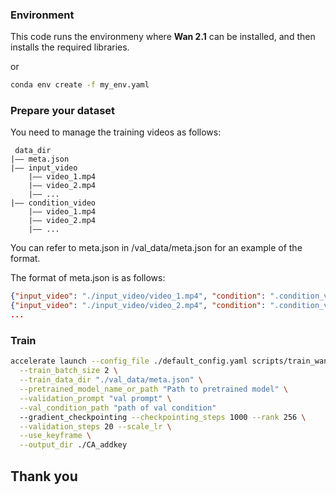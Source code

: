 ### Environment

This code runs the environmeny where **Wan 2.1** can be installed, and then installs the required libraries.

or

```sh
conda env create -f my_env.yaml
```

### Prepare your dataset

You need to manage the training videos as follows:

```
 data_dir
|—— meta.json
|—— input_video
    |—— video_1.mp4
    |—— video_2.mp4
    |—— ...
|—— condition_video
    |—— video_1.mp4
    |—— video_2.mp4
    |—— ...
```
You can refer to meta.json in /val_data/meta.json for an example of the format.

The format of meta.json is as follows:

```json
{"input_video": "./input_video/video_1.mp4", "condition": ".condition_video/video_1.mp4", "caption": "prompt"}
{"input_video": "./input_video/video_2.mp4", "condition": ".condition_video/video_2.mp4", "caption": "prompt"}
...
```

### Train

```sh
accelerate launch --config_file ./default_config.yaml scripts/train_wan_t2v.py \
  --train_batch_size 2 \
  --train_data_dir "./val_data/meta.json" \
  --pretrained_model_name_or_path "Path to pretrained model" \
  --validation_prompt "val prompt" \
  --val_condition_path "path of val condition"
  --gradient_checkpointing --checkpointing_steps 1000 --rank 256 \
  --validation_steps 20 --scale_lr \
  --use_keyframe \
  --output_dir ./CA_addkey 
```

## Thank you





